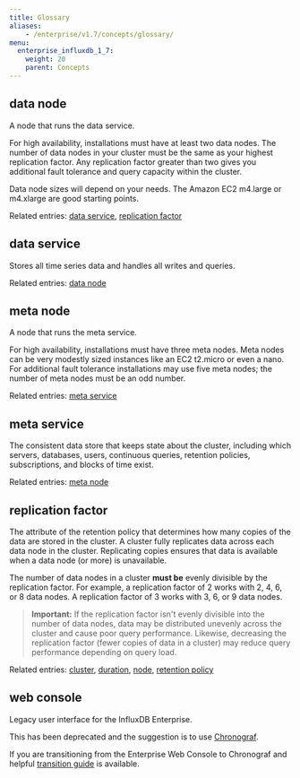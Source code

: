 ```yaml
---
title: Glossary
aliases:
    - /enterprise/v1.7/concepts/glossary/
menu:
  enterprise_influxdb_1_7:
    weight: 20
    parent: Concepts
---
```


## data node

A node that runs the data service.

For high availability, installations must have at least two data nodes.
The number of data nodes in your cluster must be the same as your highest
replication factor.
Any replication factor greater than two gives you additional fault tolerance and
query capacity within the cluster.

Data node sizes will depend on your needs.
The Amazon EC2 m4.large or m4.xlarge are good starting points.

Related entries: [data service](#data-service), [replication factor](#replication-factor)

## data service

Stores all time series data and handles all writes and queries.

Related entries: [data node](#data-node)

## meta node

A node that runs the meta service.

For high availability, installations must have three meta nodes.
Meta nodes can be very modestly sized instances like an EC2 t2.micro or even a
nano.
For additional fault tolerance installations may use five meta nodes; the
number of meta nodes must be an odd number.

Related entries: [meta service](#meta-service)

## meta service

The consistent data store that keeps state about the cluster, including which
servers, databases, users, continuous queries, retention policies, subscriptions,
and blocks of time exist.

Related entries: [meta node](#meta-node)

## replication factor

The attribute of the retention policy that determines how many copies of the
data are stored in the cluster.
A cluster fully replicates data across each data node in the cluster.
Replicating copies ensures that data is available when a data node (or more) is unavailable.

The number of data nodes in a cluster **must be** evenly divisible by the replication factor. For example, a replication factor of 2 works with 2, 4, 6, or 8 data nodes. A replication factor of 3 works with 3, 6, or 9 data nodes.

> **Important:** If the replication factor isn't evenly divisible into the number of data nodes, data may be distributed unevenly across the cluster and cause poor query performance. Likewise, decreasing the replication factor (fewer copies of data in a cluster) may reduce query performance depending on query load.

Related entries: [cluster](/influxdb/v0.10/concepts/glossary/#cluster), [duration](/influxdb/v1.7/concepts/glossary/#duration), [node](/influxdb/v1.7/concepts/glossary/#node),
[retention policy](/influxdb/v1.7/concepts/glossary/#retention-policy-rp)

## web console

Legacy user interface for the InfluxDB Enterprise.

This has been deprecated and the suggestion is to use [Chronograf](/chronograf/latest/introduction/).

If you are transitioning from the Enterprise Web Console to Chronograf and helpful [transition guide](/chronograf/latest/guides/transition-web-admin-interface/) is available.
